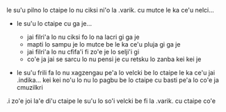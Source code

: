 le su'u pilno lo ctaipe lo nu ciksi
ni'o la .varik. cu mutce le ka ce'u nelci...

* le su'u lo ctaipe cu ga je...

  * jai filri'a lo nu ciksi fo lo na lacri gi ga je
  * mapti lo sampu je lo mutce be le ka ce'u pluja gi ga je
  * jai filri'a lo nu cfifa'i fi zo'e je lo selji'i gi
  * co'e ja jai se sarcu lo nu pensi je cu retsku lo zanba kei kei je

* le su'u frili fa lo nu xagzengau pe'a lo velcki be lo ctaipe le ka ce'u jai .indika... kei kei no'u lo nu lo pagbu be lo ctaipe cu basti pe'a lo co'e ja cmuzilkri

.i zo'e joi la'e di'u ctaipe le su'u lo so'i velcki be fi la .varik. cu ctaipe co'e
